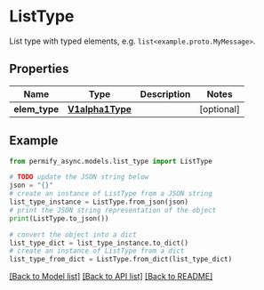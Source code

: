 # ListType

List type with typed elements, e.g. `list<example.proto.MyMessage>`.

## Properties

Name | Type | Description | Notes
------------ | ------------- | ------------- | -------------
**elem_type** | [**V1alpha1Type**](V1alpha1Type.md) |  | [optional] 

## Example

```python
from permify_async.models.list_type import ListType

# TODO update the JSON string below
json = "{}"
# create an instance of ListType from a JSON string
list_type_instance = ListType.from_json(json)
# print the JSON string representation of the object
print(ListType.to_json())

# convert the object into a dict
list_type_dict = list_type_instance.to_dict()
# create an instance of ListType from a dict
list_type_from_dict = ListType.from_dict(list_type_dict)
```
[[Back to Model list]](../README.md#documentation-for-models) [[Back to API list]](../README.md#documentation-for-api-endpoints) [[Back to README]](../README.md)


